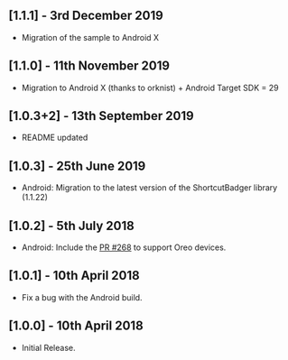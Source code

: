 ## [1.1.1] - 3rd December 2019

* Migration of the sample to Android X

## [1.1.0] - 11th November 2019

* Migration to Android X (thanks to orknist) + Android Target SDK = 29

## [1.0.3+2] - 13th September 2019

* README updated

## [1.0.3] - 25th June 2019
  
* Android: Migration to the latest version of the ShortcutBadger library (1.1.22)

## [1.0.2] - 5th July 2018
  
* Android: Include the [PR #268](https://github.com/leolin310148/ShortcutBadger/pull/268) to support Oreo devices.  
  
## [1.0.1] - 10th April 2018  
  
* Fix a bug with the Android build.  
  
## [1.0.0] - 10th April 2018  
  
* Initial Release.
